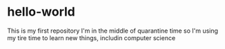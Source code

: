 # hello-world
This is my first repository
I'm in the middle of quarantine time so I'm using my tire time to learn new things, includin computer science
